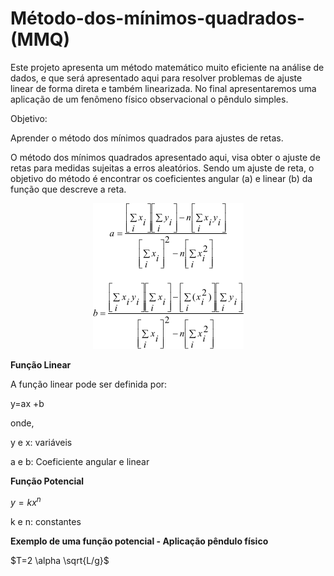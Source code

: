 # Método-dos-mínimos-quadrados-(MMQ)

Este projeto apresenta um método matemático muito eficiente na análise de dados, 
e que será apresentado aqui para resolver problemas de ajuste linear de forma direta e 
também linearizada. 
No final apresentaremos uma aplicação de um fenômeno físico observacional o pêndulo simples.

Objetivo:

Aprender o método dos mínimos quadrados para ajustes de retas.


O método dos mínimos quadrados apresentado aqui, visa obter o ajuste de retas para medidas sujeitas a erros aleatórios.
Sendo um ajuste de reta, o objetivo do método é encontrar os coeficientes angular (a) e linear (b) da função que descreve a reta. 

  <p align="center">
  <img  src="Imagens/coeficientes.png">
</p>


**Função Linear**

A função linear pode ser definida por:

y=ax +b

onde,

y e x: variáveis

a e b: Coeficiente angular e linear

**Função Potencial**

$y =kx^n$

k e n: constantes

**Exemplo de uma função potencial - Aplicação pêndulo físico**

$T=2 \alpha \sqrt{L/g}$
